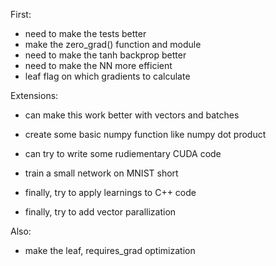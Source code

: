 First:

- need to make the tests better
- make the zero_grad() function and module
- need to make the tanh backprop better
- need to make the NN more efficient
- leaf flag on which gradients to calculate

Extensions:

- can make this work better with vectors and batches
- create some basic numpy function like numpy dot product
- can try to write some rudiementary CUDA code

- train a small network on MNIST short
- finally, try to apply learnings to C++ code
- finally, try to add vector parallization

Also:

- make the leaf, requires_grad optimization

